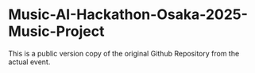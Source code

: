 # Music-AI-Hackathon-Osaka-2025-Music-Project
This is a public version copy of the original Github Repository from the actual event.

